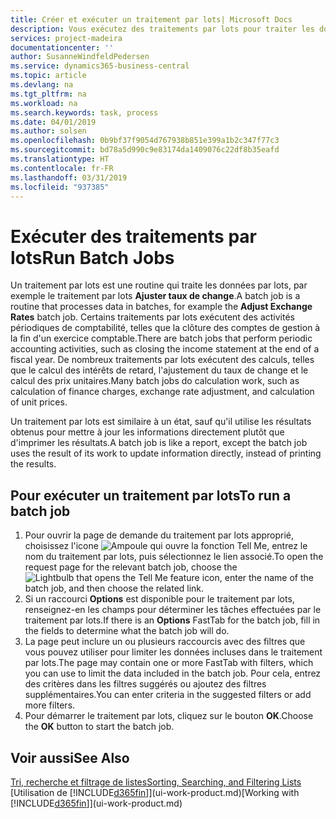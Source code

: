 ```yaml
---
title: Créer et exécuter un traitement par lots| Microsoft Docs
description: Vous exécutez des traitements par lots pour traiter les données et mettre à jour les informations, par exemple, pour élaborer des activités périodiques de comptabilité, ou effectuer des calculs.
services: project-madeira
documentationcenter: ''
author: SusanneWindfeldPedersen
ms.service: dynamics365-business-central
ms.topic: article
ms.devlang: na
ms.tgt_pltfrm: na
ms.workload: na
ms.search.keywords: task, process
ms.date: 04/01/2019
ms.author: solsen
ms.openlocfilehash: 0b9bf37f9054d767938b851e399a1b2c347f77c3
ms.sourcegitcommit: bd78a5d990c9e83174da1409076c22df8b35eafd
ms.translationtype: HT
ms.contentlocale: fr-FR
ms.lasthandoff: 03/31/2019
ms.locfileid: "937385"
---
```

# <a name="run-batch-jobs"></a><span data-ttu-id="64472-103">Exécuter des traitements par lots</span><span class="sxs-lookup"><span data-stu-id="64472-103">Run Batch Jobs</span></span>
<span data-ttu-id="64472-104">Un traitement par lots est une routine qui traite les données par lots, par exemple le traitement par lots **Ajuster taux de change**.</span><span class="sxs-lookup"><span data-stu-id="64472-104">A batch job is a routine that processes data in batches, for example the **Adjust Exchange Rates** batch job.</span></span> <span data-ttu-id="64472-105">Certains traitements par lots exécutent des activités périodiques de comptabilité, telles que la clôture des comptes de gestion à la fin d'un exercice comptable.</span><span class="sxs-lookup"><span data-stu-id="64472-105">There are batch jobs that perform periodic accounting activities, such as closing the income statement at the end of a fiscal year.</span></span> <span data-ttu-id="64472-106">De nombreux traitements par lots exécutent des calculs, telles que le calcul des intérêts de retard, l'ajustement du taux de change et le calcul des prix unitaires.</span><span class="sxs-lookup"><span data-stu-id="64472-106">Many batch jobs do calculation work, such as calculation of finance charges, exchange rate adjustment, and calculation of unit prices.</span></span>

<span data-ttu-id="64472-107">Un traitement par lots est similaire à un état, sauf qu'il utilise les résultats obtenus pour mettre à jour les informations directement plutôt que d'imprimer les résultats.</span><span class="sxs-lookup"><span data-stu-id="64472-107">A batch job is like a report, except the batch job uses the result of its work to update information directly, instead of printing the results.</span></span>

## <a name="to-run-a-batch-job"></a><span data-ttu-id="64472-108">Pour exécuter un traitement par lots</span><span class="sxs-lookup"><span data-stu-id="64472-108">To run a batch job</span></span>
1. <span data-ttu-id="64472-109">Pour ouvrir la page de demande du traitement par lots approprié, choisissez l'icone ![Ampoule qui ouvre la fonction Tell Me](media/ui-search/search_small.png "Dites-moi ce que vous voulez faire"), entrez le nom du traitement par lots, puis sélectionnez le lien associé.</span><span class="sxs-lookup"><span data-stu-id="64472-109">To open the request page for the relevant batch job, choose the ![Lightbulb that opens the Tell Me feature](media/ui-search/search_small.png "Tell me what you want to do") icon, enter the name of the batch job, and then choose the related link.</span></span>
2. <span data-ttu-id="64472-110">Si un raccourci **Options** est disponible pour le traitement par lots, renseignez-en les champs pour déterminer les tâches effectuées par le traitement par lots.</span><span class="sxs-lookup"><span data-stu-id="64472-110">If there is an **Options** FastTab for the batch job, fill in the fields to determine what the batch job will do.</span></span>
3. <span data-ttu-id="64472-111">La page peut inclure un ou plusieurs raccourcis avec des filtres que vous pouvez utiliser pour limiter les données incluses dans le traitement par lots.</span><span class="sxs-lookup"><span data-stu-id="64472-111">The page may contain one or more FastTab with filters, which you can use to limit the data included in the batch job.</span></span> <span data-ttu-id="64472-112">Pour cela, entrez des critères dans les filtres suggérés ou ajoutez des filtres supplémentaires.</span><span class="sxs-lookup"><span data-stu-id="64472-112">You can enter criteria in the suggested filters or add more filters.</span></span>
4. <span data-ttu-id="64472-113">Pour démarrer le traitement par lots, cliquez sur le bouton **OK**.</span><span class="sxs-lookup"><span data-stu-id="64472-113">Choose the **OK** button to start the batch job.</span></span>

## <a name="see-also"></a><span data-ttu-id="64472-114">Voir aussi</span><span class="sxs-lookup"><span data-stu-id="64472-114">See Also</span></span>
[<span data-ttu-id="64472-115">Tri, recherche et filtrage de listes</span><span class="sxs-lookup"><span data-stu-id="64472-115">Sorting, Searching, and Filtering Lists</span></span>](ui-enter-criteria-filters.md)  
<span data-ttu-id="64472-116">[Utilisation de [!INCLUDE[d365fin](includes/d365fin_md.md)]](ui-work-product.md)</span><span class="sxs-lookup"><span data-stu-id="64472-116">[Working with [!INCLUDE[d365fin](includes/d365fin_md.md)]](ui-work-product.md)</span></span>
